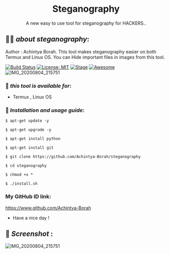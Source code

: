 <h1 align="center">Steganography</h1>
<p align="center">
      A new easy to use tool for steganography for HACKERS..
</p>

## 👨‍💻 ***about steganography***:
Author : Achintya Borah.
This tool makes steganography easier on both Termux and Linux OS. You can Hide important files in images from this tool.

[![Build Status](https://img.shields.io/github/stars/Achintya-Borah/steganography.svg)](https://github.com/Achintya-Borah/steganography)
[![License: MIT](https://img.shields.io/github/license/Achintya-Borah/steganography.svg)](https://github.com/Achintya-Borah/steganography)
[![Stage](https://img.shields.io/badge/Release-Stable-brightgreen.svg)]()
[![Awesome](https://awesome.re/badge.svg)](https://awesome.re)
![IMG_20200804_215751](https://user-images.githubusercontent.com/69204819/89320787-7de48c00-d671-11ea-805e-5d2ba3fd0145.jpg)
### 📌 ***this tool is available for***:

* Termux , Linux OS
### 📌 ***Installation and usage guide***:
```
$ apt-get update -y
```
```
$ apt-get upgrade -y
```
```
$ apt-get install python
```
```
$ apt-get install git
```
```
$ git clone https://github.com/Achintya-Borah/steganography
```
```
$ cd steganography
```
```
$ chmod +x *
```
```
$ ./install.sh
```
### My GitHub ID link:
https://www.github.com/Achintya-Borah
* Have a nice day !
## 📌 ***Screenshot*** :
![IMG_20200804_215751](https://user-images.githubusercontent.com/69204819/89320787-7de48c00-d671-11ea-805e-5d2ba3fd0145.jpg)
